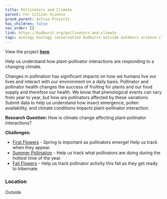 ```yaml
---
title: Pollinators and Climate
parent: For Citizen Science
grand_parent: Active Projects
has_children: false
nav_order: []
link: https://budburst.org/pollinators-and-climate
tags: ecology biology conservation budburst outside outdoors science climate weather ecosystem pollination pollinators entomology bees
---
```


View the project [**here**](https://budburst.org/pollinators-and-climate).

Help us understand how plant-pollinator interactions are responding to a changing climate.

Changes in pollination has significant impacts on how we humans live our lives and interact with our environment on a daily basis. Pollinator and pollinator health changes the success of fruiting for plants and our food supply and therefore our health. We know that phenological events can vary from year to year, but how are pollinators affected by these variations. Submit data to help us understand how insect emergence, pollen availability, and climate conditions impacts plant-pollinator interaction.

**Research Question:** How is climate change affecting plant-pollinator interactions?

**Challenges:**
- [First Flowers](https://budburst.org/first-flowers) - Spring is important as pollinators emerge! Help us track when they appear.
- [Summer Pollination](https://budburst.org/summer-pollination) - Help us track what pollinators are doing during the hottest time of the year.
- [Fall Flowers](https://budburst.org/fall-flowers) - Help us track pollinator activity this fall as they get ready to hibernate.

### Location
Outside

